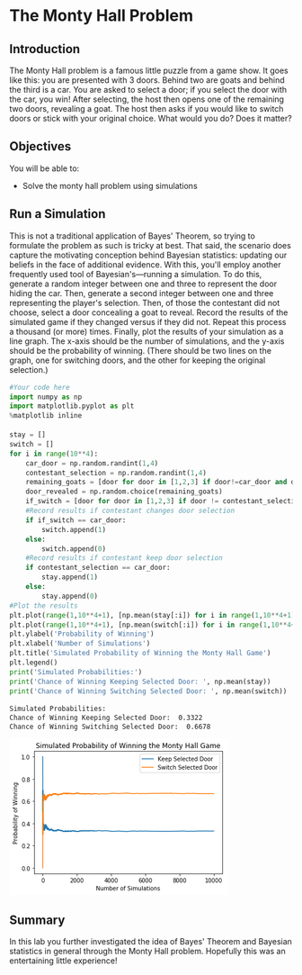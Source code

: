 
# The Monty Hall Problem

## Introduction

The Monty Hall problem is a famous little puzzle from a game show. It goes like this: you are presented with 3 doors. Behind two are goats and behind the third is a car. You are asked to select a door; if you select the door with the car, you win! After selecting, the host then opens one of the remaining two doors, revealing a goat. The host then asks if you would like to switch doors or stick with your original choice. What would you do? Does it matter?

## Objectives

You will be able to:
* Solve the monty hall problem using simulations

## Run a Simulation

This is not a traditional application of Bayes' Theorem, so trying to formulate the problem as such is tricky at best. That said, the scenario does capture the motivating conception behind Bayesian statistics: updating our beliefs in the face of additional evidence. With this, you'll employ another frequently used tool of Bayesian's&mdash;running a simulation. To do this, generate a random integer between one and three to represent the door hiding the car. Then, generate a second integer between one and three representing the player's selection. Then, of those the contestant did not choose, select a door concealing a goat to reveal. Record the results of the simulated game if they changed versus if they did not. Repeat this process a thousand (or more) times. Finally, plot the results of your simulation as a line graph. The x-axis should be the number of simulations, and the y-axis should be the probability of winning. (There should be two lines on the graph, one for switching doors, and the other for keeping the original selection.)


```python
#Your code here
import numpy as np
import matplotlib.pyplot as plt
%matplotlib inline

stay = []
switch = []
for i in range(10**4):
    car_door = np.random.randint(1,4)
    contestant_selection = np.random.randint(1,4)
    remaining_goats = [door for door in [1,2,3] if door!=car_door and door !=contestant_selection]
    door_revealed = np.random.choice(remaining_goats)
    if_switch = [door for door in [1,2,3] if door != contestant_selection and door != door_revealed][0]
    #Record results if contestant changes door selection
    if if_switch == car_door:
        switch.append(1)
    else:
        switch.append(0)
    #Record results if contestant keep door selection
    if contestant_selection == car_door:
        stay.append(1)
    else:
        stay.append(0)
#Plot the results
plt.plot(range(1,10**4+1), [np.mean(stay[:i]) for i in range(1,10**4+1)], label='Keep Selected Door')
plt.plot(range(1,10**4+1), [np.mean(switch[:i]) for i in range(1,10**4+1)], label='Switch Selected Door')
plt.ylabel('Probability of Winning')
plt.xlabel('Number of Simulations')
plt.title('Simulated Probability of Winning the Monty Hall Game')
plt.legend()
print('Simulated Probabilities:')
print('Chance of Winning Keeping Selected Door: ', np.mean(stay))
print('Chance of Winning Switching Selected Door: ', np.mean(switch))
```

    Simulated Probabilities:
    Chance of Winning Keeping Selected Door:  0.3322
    Chance of Winning Switching Selected Door:  0.6678



![png](index_files/index_2_1.png)


## Summary

In this lab you further investigated the idea of Bayes' Theorem and Bayesian statistics in general through the Monty Hall problem. Hopefully this was an entertaining little experience! 
